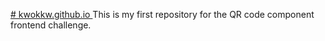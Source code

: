 [# kwokkw.github.io
](https://kwokkw.github.io/QR-Code-Component/)
This is my first repository for the QR code component frontend challenge.
